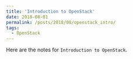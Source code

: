 ```yaml
---
title: 'Introduction to OpenStack'
date: 2018-08-01
permalink: /posts/2018/08/openstack_intro/
tags:
  - OpenStack
---
```


Here are the notes for `Introduction to OpenStack`.



